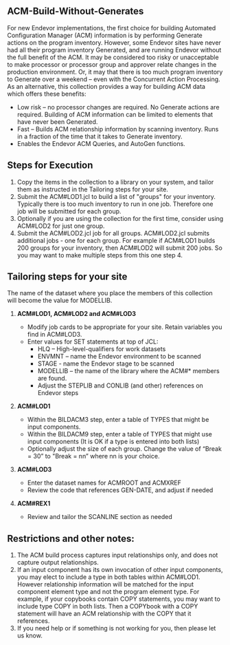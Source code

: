 ## ACM-Build-Without-Generates

For new Endevor implementations, the first choice for building Automated Configuration Manager (ACM) information is by performing Generate actions on the program inventory. However, some Endevor sites have never had all their program inventory Generated, and are running Endevor without the full benefit of the ACM. It may be considered too risky or unacceptable to make processor or processor group and approver relate changes in the production environment. Or, it may that there is too much program inventory to Generate over a weekend – even with the Concurrent Action Processing.  As an alternative, this collection provides a way for building ACM data which offers these benefits: 

- Low risk – no processor changes are required. No Generate actions are required. Building of ACM information can be limited to elements that have never been Generated. 
- Fast – Builds ACM relationship information by scanning inventory. Runs in a fraction of the time that it takes to Generate inventory.
- Enables the Endevor ACM Queries, and AutoGen functions.

## Steps for Execution 

1. Copy the items in the collection to a library on your system, and tailor them as instructed in the Tailoring steps for your site.
2. Submit the ACM#LOD1.jcl to build a list of "groups" for your inventory. Typically there is too much inventory to run in one job. Therefore one job will be submitted for each group.
3. Optionally if you are using the collection for the first time, consider using ACM#LOD2 for just one group.
4. Submit the ACM#LOD2.jcl job for all groups. ACM#LOD2.jcl submits additional jobs - one for each group. For example if ACM#LOD1 builds 200 groups for your inventory, then ACM#LOD2 will submit 200 jobs. So you may want to make multiple steps from this one step 4.

## Tailoring steps for your site

The name of the dataset where you place the members of this collection will become the value for MODELLIB.

1. **ACM#LOD1, ACM#LOD2 and ACM#LOD3**  

   - Modify job cards to be appropriate for your site. Retain variables you find in ACM#LOD3.
   - Enter values for SET statements at top of JCL:
     - HLQ – High-level-qualifiers for work datasets
     - ENVMNT – name the Endevor environment to be scanned
     - STAGE - name the Endevor stage to be scanned
     - MODELLIB – the name of the library where the ACM#* members are found.
     - Adjust the STEPLIB and CONLIB (and other) references on Endevor steps

2. **ACM#LOD1**

   - Within the BILDACM3 step, enter a table of TYPES that might be input components.
   - Within the BILDACM9 step, enter a table of TYPES that might use input components (It is OK if a type is entered into both lists)
   - Optionally adjust the size of each group. Change the value of “Break = 30” to "Break = nn” where nn is your choice.

3. **ACM#LOD3**

   - Enter the dataset names for ACMROOT and ACMXREF
   - Review the code that references GEN-DATE, and adjust if needed
   
4. **ACM#REX1** 
   - Review and tailor the SCANLINE section as needed

## Restrictions and other notes:

1. The ACM build process captures input relationships only, and does not capture output relationships.
2. If an input component has its own invocation of other input components, you may elect to include a type in both tables within ACM#LOD1. However relationship information will be matched for the input component element type and not the program element type. For example, if your copybooks contain COPY statements, you may want to include type COPY in both lists. Then a COPYbook with a COPY statement will have an ACM relationship with the COPY that it references.
3. If you need help or if something is not working for you, then please let us know.